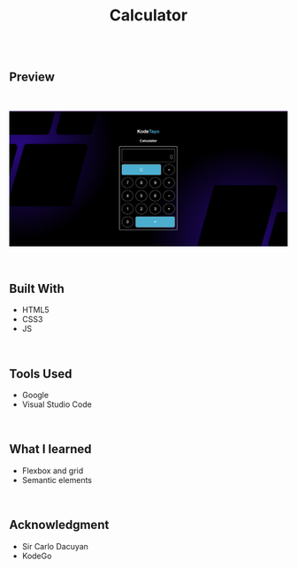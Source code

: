 <div align="center">
  <h1 align="center">Calculator</h1>
</div>

<br />
<br />

## **Preview**
<br>

![Alt text](/images/Screenshot%20(162).png)

<br>


## **Built With**

- HTML5  
- CSS3
- JS
<br>

## **Tools Used**

- Google     
- Visual Studio Code
<br>

## **What I learned**
* Flexbox and grid
* Semantic elements  
<br>

## **Acknowledgment**

* Sir Carlo Dacuyan
* KodeGo




